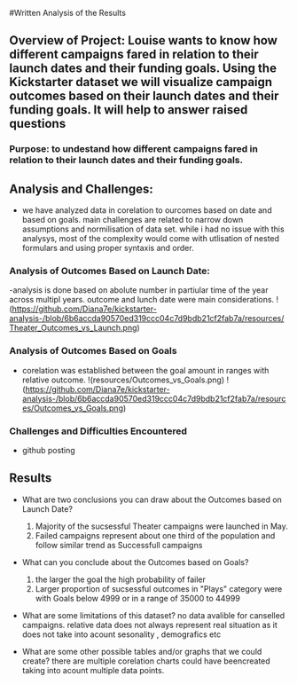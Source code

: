 #Written Analysis of the Results

## Overview of Project: Louise wants to know how different campaigns fared in relation to their launch dates and their funding goals. Using the Kickstarter dataset we will visualize campaign outcomes based on their launch dates and their funding goals. It will help to answer raised questions
### Purpose: to undestand how different campaigns fared in relation to their launch dates and their funding goals.

## Analysis and Challenges: 
 - we have analyzed data in corelation to ourcomes based on date and based on goals. main challenges are related to narrow down assumptions and normilisation of data set. while i had no issue with this analysys, most of the complexity would come with utlisation of nested formulars and using proper syntaxis and order. 

### Analysis of Outcomes Based on Launch Date: 
 -analysis is done based on abolute number  in partiular time of the year across multipl years. outcome and lunch date were main considerations. 
 !(https://github.com/Diana7e/kickstarter-analysis-/blob/6b6accda90570ed319ccc04c7d9bdb21cf2fab7a/resources/Theater_Outcomes_vs_Launch.png)


### Analysis of Outcomes Based on Goals
 - corelation was established between the goal amount in ranges with relative outcome. 
!(resources/Outcomes_vs_Goals.png)
!(https://github.com/Diana7e/kickstarter-analysis-/blob/6b6accda90570ed319ccc04c7d9bdb21cf2fab7a/resources/Outcomes_vs_Goals.png)

### Challenges and Difficulties Encountered
- github posting

## Results

- What are two conclusions you can draw about the Outcomes based on Launch Date?
    1) Majority of the sucsessful Theater campaigns were launched in May. 
    2) Failed campaigns represent about one third of the population and follow similar trend as Successfull campaigns 

- What can you conclude about the Outcomes based on Goals?
    1) the larger the goal the high probability of failer  
    2) Larger proportion of sucsessful outcomes in "Plays" category were with Goals below 4999 or in a range of 35000 to 44999
- What are some limitations of this dataset?
    no data avalible for canselled campaigns. relative data does not always represent real situation as it does not take into acount sesonality , demografics etc 

- What are some other possible tables and/or graphs that we could create?
    there are multiple corelation charts could have beencreated taking into acount multiple data points.

